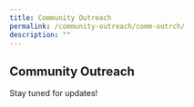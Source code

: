 ```yaml
---
title: Community Outreach
permalink: /community-outreach/comm-outrch/
description: ""
---
```

## Community Outreach

Stay tuned for updates!